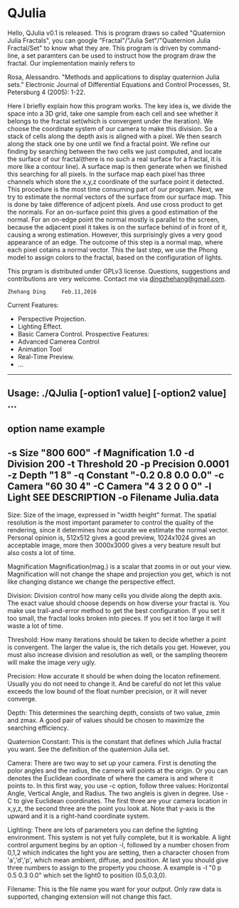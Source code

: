 # QJulia

Hello, QJulia v0.1 is released. This is program draws so called "Quaternion Julia Fractals", you can google "Fractal"/"Julia Set"/"Quaternion Julia Fractal/Set" to know what they are. This program is driven by command-line, a set paramters can be used to instruct how the program draw the fractal. Our implementation mainly refers to 

Rosa, Alessandro. "Methods and applications to display quaternion Julia sets." Electronic Journal of Differential Equations and Control Processes, St. Petersburg 4 (2005): 1-22.

Here I briefly explain how this program works. The key idea is, we divide the space into a 3D grid, take one sample from each cell and see whether it belongs to the fractal set(which is convergent under the iteration). We choose the coordinate system of our camera to make this division. So a stack of cells along the depth axis is aligned with a pixel. We then search along the stack one by one until we find a fractal point. We refine our finding by searching between the two cells we just computed, and locate the surface of our fractal(there is no such a real surface for a fractal, it is more like a contour line). A surface map is then generate when we finished this searching for all pixels. In the surface map each pixel has three channels which store the x,y,z coordinate of the surface point it detected. This procedure is the most time consuming part of our program. Next, we try to estimate the normal vectors of the surface from our surface map. This is done by take difference of adjcent pixels. And use cross product to get the normals. For an on-surface point this gives a good estimation of the normal. For an on-edge point the normal mostly is parallel to the screen, because the adjacent pixel it takes is on the surface behind of in front of it, causing a wrong estimation. However, this surprisingly gives a very good appearance of an edge. The outcome of this step is a normal map, where each pixel cotains a normal vector. This the last step, we use the Phong model to assign colors to the fractal, based on the configuration of lights.

This prgram is distributed under GPLv3 license. Questions, suggestions and contributions are very welcome. Contact me via dingzhehang@gmail.com.

    Zhehang Ding     Feb.11,2016


Current Features:
 - Perspective Projection.
 - Lighting Effect.
 - Basic Camera Control.
Prospective Features:
 - Advanced Camerea Control
 - Animation Tool
 - Real-Time Preview.
 - ...

---------------------------------------
Usage: ./QJulia [-option1 value] [-option2 value] ...
--------------------------------------
  option name              example
---------------------------------------
  -s     Size              "800 600"
  -f     Magnification     1.0
  -d     Division          200
  -t     Threshold         20
  -p     Precision         0.0001
  -z     Depth             "1 8"
  -q     Constant          "-0.2 0.8 0.0 0.0"
  -c     Camera            "60 30 4"
  -C     Camera            "4 3 2 0 0 0"
  -l     Light             SEE DESCRIPTION
  -o     Filename          Julia.data
---------------------------------------
Size:
  Size of the image, expressed in "width height" format. The spatial resolution is the most important parameter to control the quality of the rendering, since it determines how accurate we estimate the normal vector. Personal opinion is, 512x512 gives a good preview, 1024x1024 gives an acceptable image, more then 3000x3000 gives a very beature result but also costs a lot of time.

Magnification
  Magnification(mag.) is a scalar that zooms in or out your view. Magnification will not change the shape and projection you get, which is not like changing distance we change the perspective effect.

Division:
  Division control how many cells you divide along the depth axis. The exact value should choose depends on how diverse your fractal is. You make use trail-and-error method to get the best configuration. If you set it too small, the fractal looks broken into pieces. If you set it too large it will waste a lot of time.

Threshold:
  How many iterations should be taken to decide whether a point is convergent. The larger the value is, the rich details you get. However, you must also increase division and resolution as well, or the sampling theorem will make the image very ugly.

Precision:
  How accurate it should be when doing the locaton refinement. Usually you do not need to change it. And be careful do not let this value exceeds the low bound of the float number precision, or it will never converge.

Depth:
  This determines the searching depth, consists of two value, zmin and zmax. A good pair of values should be chosen to maximize the searching efficiency.

Quaternion Constant:
This is the constant that defines which Julia fractal you want. See the definition of the quaternion Julia set.

Camera:
  There are two way to set up your camera. First is denoting the polor angles and the radius, the camera will points at the origin. Or you can denotes the Euclidean coordinate of where the camera is and where it points to. In this first way, you use -c option, follow three values: Horizontal Angle, Vertical Angle, and Radius. The two angleis is given in degree. Use -C to give Euclidean coordinates. The first three are your camera location in x,y,z, the second three are the point you look at. Note that y-axis is the upward and it is a right-hand coordinate system. 

Lighting:
  There are lots of parameters you can define the lighting environment. This system is not yet fully complete, but it is workable. A light control argument begins by an option -l, followed by a number chosen from 0,1,2 which indicates the light you are setting, then a character chosen from 'a','d','p', which mean ambient, diffuse, and position. At last you should give three numbers to assign to the property you choose. A example is -l "0 p 0.5 0.3 0.0" which set the light0 to position (0.5,0.3,0).

Filename:
  This is the file name you want for your output. Only raw data is supported, changing extension will not change this fact.
